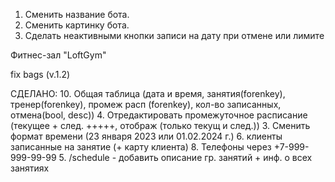 1. Сменить название бота.
2. Сменить картинку бота.
11. Сделать неактивными кнопки записи на дату при отмене или лимите

Фитнес-зал "LoftGym"

fix bags (v.1.2)

СДЕЛАНО:
10. Общая таблица (дата и время, занятия(forenkey), тренер(forenkey), промеж расп (forenkey), кол-во записанных, отмена(bool, desc))
4. Отредактировать промежуточное расписание (текущее + след. +++++, отображ (только текущ и след.))
3. Сменить формат времени (23 января 2023 или 01.02.2024 г.)
6. клиенты записанные на занятие (+ карту клиента)
8. Телефоны через +7-999-999-99-99
5. /schedule - добавить описание гр. занятий + инф. о всех занятиях

